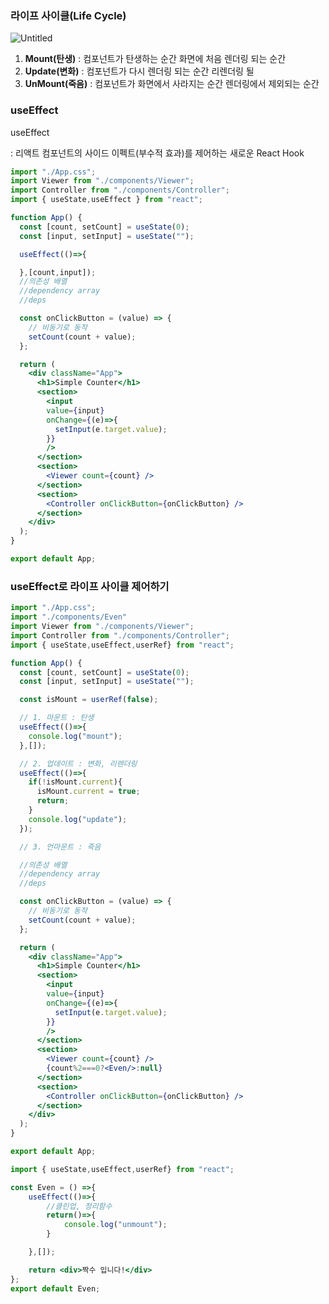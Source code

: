 ### 라이프 사이클(Life Cycle)

![Untitled](https://prod-files-secure.s3.us-west-2.amazonaws.com/7eb4d9b5-ca71-4d98-8b97-22b122996a8c/a24f5033-b9f1-439c-ad3c-fe386ac20c94/Untitled.png)

1. **Mount(탄생)**
: 컴포넌트가 탄생하는 순간
화면에 처음 렌더링 되는 순간
2. **Update(변화)**
: 컴포넌트가 다시 렌더링 되는 순간
리렌더링 될 
3. **UnMount(죽음)**
: 컴포넌트가 화면에서 사라지는 순간
렌더링에서 제외되는 순간

### useEffect

useEffect

: 리액트 컴포넌트의 사이드 이펙트(부수적 효과)를 제어하는 새로운 React Hook

```jsx
import "./App.css";
import Viewer from "./components/Viewer";
import Controller from "./components/Controller";
import { useState,useEffect } from "react";

function App() {
  const [count, setCount] = useState(0);
  const [input, setInput] = useState("");

  useEffect(()=>{

  },[count,input]);
  //의존성 배열
  //dependency array
  //deps

  const onClickButton = (value) => {
    // 비동기로 동작
    setCount(count + value);
  };

  return (
    <div className="App">
      <h1>Simple Counter</h1>
      <section>
        <input
        value={input}
        onChange={(e)=>{
          setInput(e.target.value);
        }}
        />
      </section>
      <section>
        <Viewer count={count} />
      </section>
      <section>
        <Controller onClickButton={onClickButton} />
      </section>
    </div>
  );
}

export default App;
```

### useEffect로 라이프 사이클 제어하기

```jsx
import "./App.css";
import "./components/Even"
import Viewer from "./components/Viewer";
import Controller from "./components/Controller";
import { useState,useEffect,userRef} from "react";

function App() {
  const [count, setCount] = useState(0);
  const [input, setInput] = useState("");

  const isMount = userRef(false);

  // 1. 마운트 : 탄생
  useEffect(()=>{
    console.log("mount");
  },[]);

  // 2. 업데이트 : 변화, 리렌더링
  useEffect(()=>{
    if(!isMount.current){
      isMount.current = true;
      return;
    }
    console.log("update");
  });

  // 3. 언마운트 : 죽음

  //의존성 배열
  //dependency array
  //deps

  const onClickButton = (value) => {
    // 비동기로 동작
    setCount(count + value);
  };

  return (
    <div className="App">
      <h1>Simple Counter</h1>
      <section>
        <input
        value={input}
        onChange={(e)=>{
          setInput(e.target.value);
        }}
        />
      </section>
      <section>
        <Viewer count={count} />
        {count%2===0?<Even/>:null}
      </section>
      <section>
        <Controller onClickButton={onClickButton} />
      </section>
    </div>
  );
}

export default App;
```

```jsx
import { useState,useEffect,userRef} from "react";

const Even = () =>{
    useEffect(()=>{
        //클린업, 정리함수
        return()=>{
            console.log("unmount");
        }

    },[]);

    return <div>짝수 입니다!</div>
};
export default Even;
```